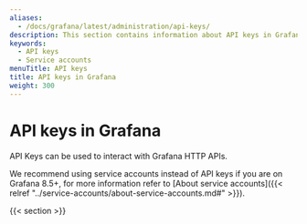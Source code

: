 ```yaml
---
aliases:
  - /docs/grafana/latest/administration/api-keys/
description: This section contains information about API keys in Grafana
keywords:
  - API keys
  - Service accounts
menuTitle: API keys
title: API keys in Grafana
weight: 300
---
```


# API keys in Grafana

API Keys can be used to interact with Grafana HTTP APIs.

We recommend using service accounts instead of API keys if you are on Grafana 8.5+, for more information refer to [About service accounts]({{< relref "../service-accounts/about-service-accounts.md#" >}}).

{{< section >}}

